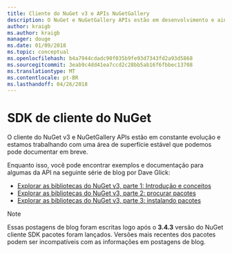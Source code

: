 ```yaml
---
title: Cliente do NuGet v3 e APIs NuGetGallery
description: O NuGet e NuGetGallery APIs estão em desenvolvimento e ainda não está documentado, mas os exemplos estão disponíveis no blog de Dave Glick.
author: kraigb
ms.author: kraigb
manager: douge
ms.date: 01/09/2018
ms.topic: conceptual
ms.openlocfilehash: b4a7944cdadc90f035b9fe93d7343fd2a93d5868
ms.sourcegitcommit: 3eab9c4dd41ea7ccd2c28bb5ab16f6fbbec13708
ms.translationtype: MT
ms.contentlocale: pt-BR
ms.lasthandoff: 04/26/2018
---
```

# <a name="nuget-client-sdk"></a>SDK de cliente do NuGet

O cliente do NuGet v3 e NuGetGallery APIs estão em constante evolução e estamos trabalhando com uma área de superfície estável que podemos pode documentar em breve.

Enquanto isso, você pode encontrar exemplos e documentação para algumas da API na seguinte série de blog por Dave Glick:

- [Explorar as bibliotecas do NuGet v3, parte 1: Introdução e conceitos](http://daveaglick.com/posts/exploring-the-nuget-v3-libraries-part-1)
- [Explorar as bibliotecas do NuGet v3, parte 2: procurar pacotes](http://daveaglick.com/posts/exploring-the-nuget-v3-libraries-part-2)
- [Explorar as bibliotecas do NuGet v3, parte 3: instalando pacotes](http://daveaglick.com/posts/exploring-the-nuget-v3-libraries-part-3)

> [!Note]
> Essas postagens de blog foram escritas logo após o **3.4.3** versão do NuGet cliente SDK pacotes foram lançados.
> Versões mais recentes dos pacotes podem ser incompatíveis com as informações em postagens de blog.
